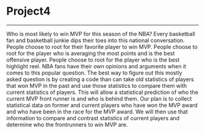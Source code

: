 # Project4
----
Who is most likely to win MVP for this season of the NBA? Every basketball fan and basketball junkie dips their toes into this national conversation. People choose to root for their favorite player to win MVP. People choose to root for the player who is averaging the most points and is the best offensive player. People choose to root for the player who is the best highlight reel. NBA fans have their own opinions and arguments when it comes to this popular question. The best way to figure out this mostly asked question is by creating a code than can take old statistics of players that won MVP in the past and use those statistics to compare them with current statistics of players. This will allow a statistical prediction of who the current MVP front runner is and who is behind them. Our plan is to collect statistical data on former and current players who have won the MVP award and who have been in the race for the MVP award. We will then use that information to compare and contrast statistics of current players and determine who the frontrunners to win MVP are. 
